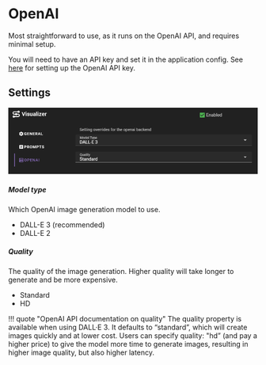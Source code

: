 # OpenAI

Most straightforward to use, as it runs on the OpenAI API, and requires minimal setup.

You will need to have an API key and set it in the application config. See [here](../../apis/openai.md) for setting up the OpenAI API key.

## Settings

![Visual agent openai settings](../../../img/0.26.0/visual-agent-openai-settings.png)

##### Model type

Which OpenAI image generation model to use. 

- DALL-E 3 (recommended)
- DALL-E 2

##### Quality

The quality of the image generation. Higher quality will take longer to generate and be more expensive.

- Standard
- HD

!!! quote "OpenAI API documentation on quality"
    The quality property is available when using DALL·E 3. It defaults to “standard”, which will create images quickly and at lower cost. Users can specify quality: "hd” (and pay a higher price) to give the model more time to generate images, resulting in higher image quality, but also higher latency.